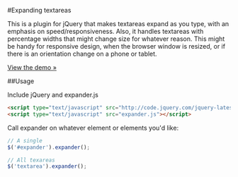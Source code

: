 #Expanding textareas

This is a plugin for jQuery that makes textareas expand as you type, with an emphasis on speed/responsiveness. Also, it handles textareas with percentage widths that might change size for whatever reason. This might be handy for responsive design, when the browser window is resized, or if there is an orientation change on a phone or tablet.

<a href="http://textarea.andrewfiorillo.com/" target="_blank">View the demo &raquo;</a>

##Usage

Include jQuery and expander.js

```html
<script type="text/javascript" src="http://code.jquery.com/jquery-latest.min.js"></script>
<script type="text/javascript" src="expander.js"></script>
```

Call expander on whatever element or elements you'd like:

```javascript
// A single 
$('#expander').expander();

// All texareas
$('textarea').expander();
```